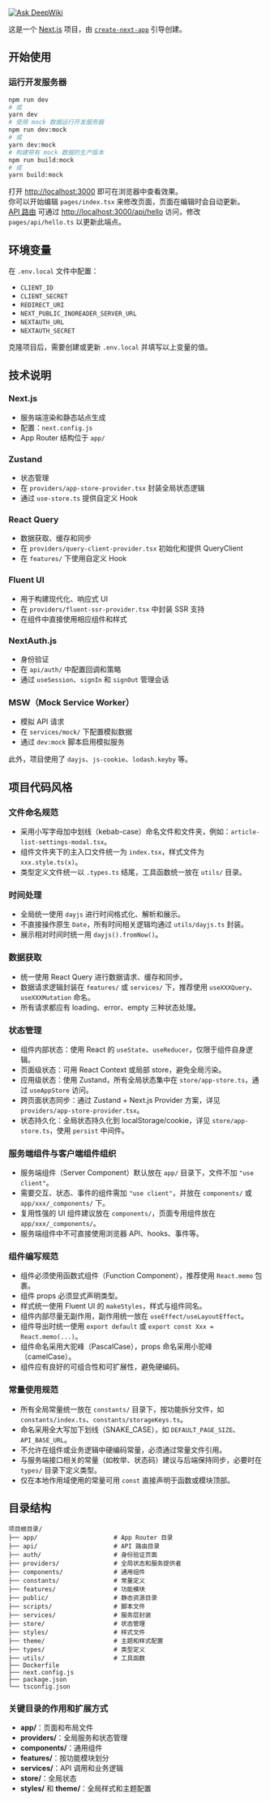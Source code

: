 [![Ask DeepWiki](https://deepwiki.com/badge.svg)](https://deepwiki.com/ymsjl/afeedrss)  

这是一个 [Next.js](https://nextjs.org/) 项目，由 [`create-next-app`](https://github.com/vercel/next.js/tree/canary/packages/create-next-app) 引导创建。

## 开始使用

### 运行开发服务器
```bash
npm run dev
# 或
yarn dev
# 使用 mock 数据运行开发服务器
npm run dev:mock
# 或
yarn dev:mock
# 构建带有 mock 数据的生产版本
npm run build:mock
# 或
yarn build:mock
```
打开 [http://localhost:3000](http://localhost:3000) 即可在浏览器中查看效果。  
你可以开始编辑 `pages/index.tsx` 来修改页面，页面在编辑时会自动更新。  
[API 路由](https://nextjs.org/docs/api-routes/introduction) 可通过 [http://localhost:3000/api/hello](http://localhost:3000/api/hello) 访问，修改 `pages/api/hello.ts` 以更新此端点。

## 环境变量
在 `.env.local` 文件中配置：  
- `CLIENT_ID`  
- `CLIENT_SECRET`  
- `REDIRECT_URI`  
- `NEXT_PUBLIC_INOREADER_SERVER_URL`  
- `NEXTAUTH_URL`  
- `NEXTAUTH_SECRET`  

克隆项目后，需要创建或更新 `.env.local` 并填写以上变量的值。

## 技术说明

### Next.js
- 服务端渲染和静态站点生成  
- 配置：`next.config.js`  
- App Router 结构位于 `app/`

### Zustand
- 状态管理  
- 在 `providers/app-store-provider.tsx` 封装全局状态逻辑  
- 通过 `use-store.ts` 提供自定义 Hook

### React Query
- 数据获取、缓存和同步  
- 在 `providers/query-client-provider.tsx` 初始化和提供 QueryClient  
- 在 `features/` 下使用自定义 Hook

### Fluent UI
- 用于构建现代化、响应式 UI  
- 在 `providers/fluent-ssr-provider.tsx` 中封装 SSR 支持  
- 在组件中直接使用相应组件和样式

### NextAuth.js
- 身份验证  
- 在 `api/auth/` 中配置回调和策略  
- 通过 `useSession`、`signIn` 和 `signOut` 管理会话

### MSW（Mock Service Worker）
- 模拟 API 请求  
- 在 `services/mock/` 下配置模拟数据  
- 通过 `dev:mock` 脚本启用模拟服务

此外，项目使用了 `dayjs`、`js-cookie`、`lodash.keyby` 等。

## 项目代码风格

### 文件命名规范
- 采用小写字母加中划线（kebab-case）命名文件和文件夹，例如：`article-list-settings-modal.tsx`。
- 组件文件夹下的主入口文件统一为 `index.tsx`，样式文件为 `xxx.style.ts(x)`。
- 类型定义文件统一以 `.types.ts` 结尾，工具函数统一放在 `utils/` 目录。

### 时间处理
- 全局统一使用 `dayjs` 进行时间格式化、解析和展示。
- 不直接操作原生 `Date`，所有时间相关逻辑均通过 `utils/dayjs.ts` 封装。
- 展示相对时间时统一用 `dayjs().fromNow()`。

### 数据获取
- 统一使用 React Query 进行数据请求、缓存和同步。
- 数据请求逻辑封装在 `features/` 或 `services/` 下，推荐使用 `useXXXQuery`、`useXXXMutation` 命名。
- 所有请求都应有 loading、error、empty 三种状态处理。

### 状态管理
- 组件内部状态：使用 React 的 `useState`、`useReducer`，仅限于组件自身逻辑。
- 页面级状态：可用 React Context 或局部 store，避免全局污染。
- 应用级状态：使用 Zustand，所有全局状态集中在 `store/app-store.ts`，通过 `useAppStore` 访问。
- 跨页面状态同步：通过 Zustand + Next.js Provider 方案，详见 `providers/app-store-provider.tsx`。
- 状态持久化：全局状态持久化到 localStorage/cookie，详见 `store/app-store.ts`，使用 `persist` 中间件。

### 服务端组件与客户端组件组织
- 服务端组件（Server Component）默认放在 `app/` 目录下，文件不加 `"use client"`。
- 需要交互、状态、事件的组件需加 `"use client"`，并放在 `components/` 或 `app/xxx/_components/` 下。
- 复用性强的 UI 组件建议放在 `components/`，页面专用组件放在 `app/xxx/_components/`。
- 服务端组件中不可直接使用浏览器 API、hooks、事件等。

### 组件编写规范
- 组件必须使用函数式组件（Function Component），推荐使用 `React.memo` 包裹。
- 组件 props 必须显式声明类型。
- 样式统一使用 Fluent UI 的 `makeStyles`，样式与组件同名。
- 组件内部尽量无副作用，副作用统一放在 `useEffect/useLayoutEffect`。
- 组件导出时统一使用 `export default` 或 `export const Xxx = React.memo(...)`。
- 组件命名采用大驼峰（PascalCase），props 命名采用小驼峰（camelCase）。
- 组件应有良好的可组合性和可扩展性，避免硬编码。

### 常量使用规范
- 所有全局常量统一放在 `constants/` 目录下，按功能拆分文件，如 `constants/index.ts`、`constants/storageKeys.ts`。
- 命名采用全大写加下划线（SNAKE_CASE），如 `DEFAULT_PAGE_SIZE`、`API_BASE_URL`。
- 不允许在组件或业务逻辑中硬编码常量，必须通过常量文件引用。
- 与服务端接口相关的常量（如枚举、状态码）建议与后端保持同步，必要时在 `types/` 目录下定义类型。
- 仅在本地作用域使用的常量可用 `const` 直接声明于函数或模块顶部。

## 目录结构
```shell
项目根目录/
├── app/                     # App Router 目录
├── api/                     # API 路由目录
├── auth/                    # 身份验证页面
├── providers/               # 全局状态和服务提供者
├── components/              # 通用组件
├── constants/               # 常量定义
├── features/                # 功能模块
├── public/                  # 静态资源目录
├── scripts/                 # 脚本文件
├── services/                # 服务层封装
├── store/                   # 状态管理
├── styles/                  # 样式文件
├── theme/                   # 主题和样式配置
├── types/                   # 类型定义
├── utils/                   # 工具函数
├── Dockerfile
├── next.config.js
├── package.json
└── tsconfig.json
```

### 关键目录的作用和扩展方式
- **app/**：页面和布局文件  
- **providers/**：全局服务和状态管理  
- **components/**：通用组件  
- **features/**：按功能模块划分  
- **services/**：API 调用和业务逻辑  
- **store/**：全局状态  
- **styles/** 和 **theme/**：全局样式和主题配置

